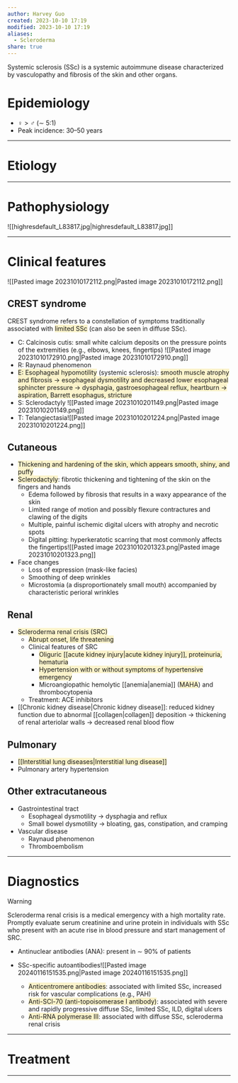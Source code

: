 ```yaml
---
author: Harvey Guo
created: 2023-10-10 17:19
modified: 2023-10-10 17:19
aliases:
  - Scleroderma
share: true
---
```

Systemic sclerosis (SSc) is a systemic autoimmune disease characterized by vasculopathy and fibrosis of the skin and other organs.
# Epidemiology
- ♀ > ♂ (∼ 5:1)
- Peak incidence: 30–50 years

---
# Etiology


---
# Pathophysiology
![[highresdefault_L83817.jpg|highresdefault_L83817.jpg]]

---
# Clinical features
![[Pasted image 20231010172112.png|Pasted image 20231010172112.png]]
## CREST syndrome
CREST syndrome refers to a constellation of symptoms traditionally associated with <span style="background:rgba(240, 200, 0, 0.2)">limited SSc</span> (can also be seen in diffuse SSc).
- C: Calcinosis cutis: small white calcium deposits on the pressure points of the extremities (e.g., elbows, knees, fingertips) ![[Pasted image 20231010172910.png|Pasted image 20231010172910.png]]
- R: Raynaud phenomenon 
- <span style="background:rgba(240, 200, 0, 0.2)">E: Esophageal hypomotility</span> (systemic sclerosis): <span style="background:rgba(240, 200, 0, 0.2)">smooth muscle atrophy and fibrosis → esophageal dysmotility and decreased lower esophageal sphincter pressure → dysphagia, gastroesophageal reflux, heartburn → aspiration, Barrett esophagus, stricture</span>
- S: Sclerodactyly ![[Pasted image 20231010201149.png|Pasted image 20231010201149.png]]
- T: Telangiectasia![[Pasted image 20231010201224.png|Pasted image 20231010201224.png]]
## Cutaneous
- <span style="background:rgba(240, 200, 0, 0.2)">Thickening and hardening of the skin, which appears smooth, shiny, and puffy</span>
- <span style="background:rgba(240, 200, 0, 0.2)">Sclerodactyly</span>: fibrotic thickening and tightening of the skin on the fingers and hands 
	- Edema followed by fibrosis that results in a waxy appearance of the skin
	- Limited range of motion and possibly flexure contractures and clawing of the digits
	- Multiple, painful ischemic digital ulcers with atrophy and necrotic spots
	- Digital pitting: hyperkeratotic scarring that most commonly affects the fingertips![[Pasted image 20231010201323.png|Pasted image 20231010201323.png]]
- Face changes
	- Loss of expression (mask-like facies) 
	- Smoothing of deep wrinkles
	- Microstomia (a disproportionately small mouth) accompanied by characteristic perioral wrinkles
## Renal
- <span style="background:rgba(240, 200, 0, 0.2)">Scleroderma renal crisis (SRC)</span>
	- <span style="background:rgba(240, 200, 0, 0.2)">Abrupt onset, life threatening</span>
	- Clinical features of SRC
		- <span style="background:rgba(240, 200, 0, 0.2)">Oliguric [[acute kidney injury|acute kidney injury]], proteinuria, hematuria</span>
		- <span style="background:rgba(240, 200, 0, 0.2)">Hypertension with or without symptoms of hypertensive emergency</span>
		- Microangiopathic hemolytic [[anemia|anemia]] (<span style="background:rgba(240, 200, 0, 0.2)">MAHA</span>) and thrombocytopenia
	- Treatment: ACE inhibitors
- [[Chronic kidney disease|Chronic kidney disease]]: reduced kidney function due to abnormal [[collagen|collagen]] deposition → thickening of renal arteriolar walls → decreased renal blood flow
## Pulmonary
- <span style="background:rgba(240, 200, 0, 0.2)">[[Interstitial lung diseases|Interstitial lung disease]] </span>
- Pulmonary artery hypertension 
## Other extracutaneous
- Gastrointestinal tract
	- Esophageal dysmotility → dysphagia and reflux
	- Small bowel dysmotility → bloating, gas, constipation, and cramping 
- Vascular disease
	- Raynaud phenomenon 
	- Thromboembolism

---
# Diagnostics
>[!warning] 
>Scleroderma renal crisis is a medical emergency with a high mortality rate. Promptly evaluate serum creatinine and urine protein in individuals with SSc who present with an acute rise in blood pressure and start management of SRC.
- Antinuclear antibodies (ANA): present in ∼ 90% of patients
- SSc-specific autoantibodies![[Pasted image 20240116151535.png|Pasted image 20240116151535.png]]

	- <span style="background:rgba(240, 200, 0, 0.2)">Anticentromere antibodies</span>: associated with limited SSc, increased risk for vascular complications (e.g., PAH)
	- <span style="background:rgba(240, 200, 0, 0.2)">Anti-SCl-70 (anti-topoisomerase I antibody)</span>: associated with severe and rapidly progressive diffuse SSc, limited SSc, ILD, digital ulcers
	- <span style="background:rgba(240, 200, 0, 0.2)">Anti-RNA polymerase III</span>: associated with diffuse SSc, scleroderma renal crisis


---
# Treatment


---
